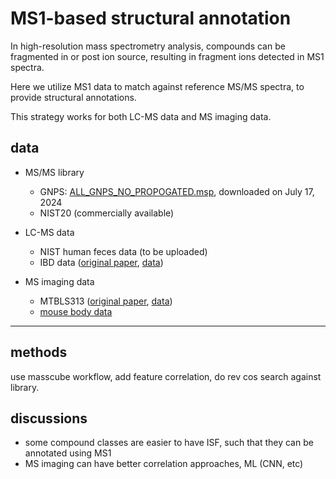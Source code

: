 # MS1-based structural annotation

In high-resolution mass spectrometry analysis, compounds can be fragmented in or post ion source, resulting in fragment ions detected in MS1 spectra.

Here we utilize MS1 data to match against reference MS/MS spectra, to provide structural annotations.

This strategy works for both LC-MS data and MS imaging data.

## data
- MS/MS library
  - GNPS: [ALL_GNPS_NO_PROPOGATED.msp](https://external.gnps2.org/gnpslibrary), downloaded on July 17, 2024
  - NIST20 (commercially available)

- LC-MS data
  - NIST human feces data (to be uploaded)
  - IBD data ([original paper](https://www.nature.com/articles/s41586-019-1237-9), [data](https://www.metabolomicsworkbench.org/data/DRCCMetadata.php?Mode=Project&ProjectID=PR000639))

- MS imaging data
  - MTBLS313 ([original paper](https://www.nature.com/articles/nmeth.4072), [data](https://www.ebi.ac.uk/metabolights/editor/MTBLS313))
  - [mouse body data](https://metaspace2020.eu/dataset/2022-07-08_20h45m00s)
-------------------------------------

## methods
use masscube workflow, add feature correlation, do rev cos search against library.

## discussions
- some compound classes are easier to have ISF, such that they can be annotated using MS1
- MS imaging can have better correlation approaches, ML (CNN, etc)





